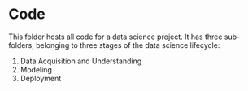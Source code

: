 # Code

This folder hosts all code for a data science project. It has three sub-folders, belonging to three stages of the data science lifecycle:

1. Data Acquisition and Understanding
2. Modeling
3. Deployment
